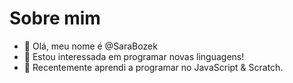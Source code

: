 # Sobre mim

- 👋 Olá, meu nome é @SaraBozek
- 👀 Estou interessada em programar novas linguagens!
- 🌱 Recentemente aprendi a programar no JavaScript & Scratch.
